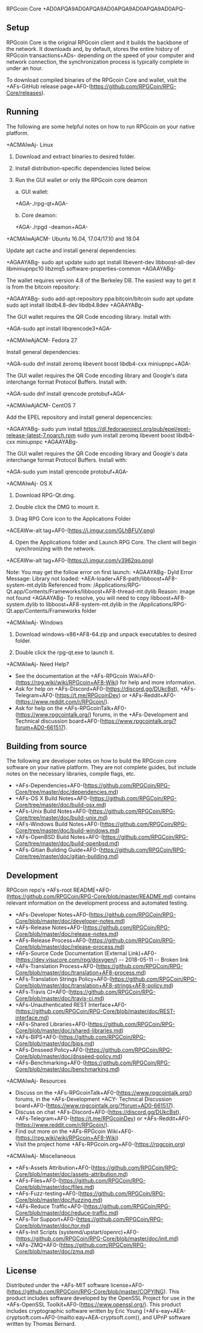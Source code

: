 RPGcoin Core
+AD0APQA9AD0APQA9AD0APQA9AD0APQA9AD0APQ-

Setup
---------------------
RPGcoin Core is the original RPGcoin client and it builds the backbone of the network. It downloads and, by default, stores the entire history of RPGcoin transactions+ADs- depending on the speed of your computer and network connection, the synchronization process is typically complete in under an hour.

To download compiled binaries of the RPGcoin Core and wallet, visit the +AFs-GitHub release page+AF0-(https://github.com/RPGCoin/RPG-Core/releases).

Running
---------------------
The following are some helpful notes on how to run RPGcoin on your native platform.

+ACMAIwAj- Linux

1) Download and extract binaries to desired folder.

2) Install distribution-specific dependencies listed below.

3) Run the GUI wallet or only the RPGcoin core deamon

   a. GUI wallet:
   
   +AGA-./rpg-qt+AGA-

   b. Core deamon:
   
   +AGA-./rpgd -deamon+AGA-

+ACMAIwAjACM- Ubuntu 16.04, 17.04/17.10 and 18.04

Update apt cache and install general dependencies:

+AGAAYABg-
sudo apt update
sudo apt install libevent-dev libboost-all-dev libminiupnpc10 libzmq5 software-properties-common
+AGAAYABg-

The wallet requires version 4.8 of the Berkeley DB. The easiest way to get it is from the bitcoin repository: 

+AGAAYABg-
sudo add-apt-repository ppa:bitcoin/bitcoin
sudo apt update
sudo apt install libdb4.8-dev libdb4.8dev
+AGAAYABg-

The GUI wallet requires the QR Code encoding library. Install with:

+AGA-sudo apt install libqrencode3+AGA-

+ACMAIwAjACM- Fedora 27

Install general dependencies:

+AGA-sudo dnf install zeromq libevent boost libdb4-cxx miniupnpc+AGA-

The GUI wallet requires the QR Code encoding library and Google's data interchange format Protocol Buffers. Install with:

+AGA-sudo dnf install qrencode protobuf+AGA-

+ACMAIwAjACM- CentOS 7

Add the EPEL repository and install general depencencies:

+AGAAYABg-
sudo yum install https://dl.fedoraproject.org/pub/epel/epel-release-latest-7.noarch.rpm
sudo yum install zeromq libevent boost libdb4-cxx miniupnpc
+AGAAYABg-

The GUI wallet requires the QR Code encoding library and Google's data interchange format Protocol Buffers. Install with:

+AGA-sudo yum install qrencode protobuf+AGA-

+ACMAIwAj- OS X

1) Download RPG-Qt.dmg.

2) Double click the DMG to mount it. 

3) Drag RPG Core icon to the Applications Folder

+ACEAWw-alt tag+AF0-(https://i.imgur.com/GLhBFUV.png)

4) Open the Applications folder and Launch RPG Core. The client will begin synchronizing with the network.

+ACEAWw-alt tag+AF0-(https://i.imgur.com/v3962qo.png)

Note: You may get the follow error on first launch:
+AGAAYABg-
Dyld Error Message:
  Library not loaded: +AEA-loader+AF8-path/libboost+AF8-system-mt.dylib
  Referenced from: /Applications/RPG-Qt.app/Contents/Frameworks/libboost+AF8-thread-mt.dylib
  Reason: image not found
+AGAAYABg-
To resolve, you will need to copy libboost+AF8-system.dylib to libboost+AF8-system-mt.dylib in the /Applications/RPG-Qt.app/Contents/Frameworks folder

+ACMAIwAj- Windows

1) Download windows-x86+AF8-64.zip and unpack executables to desired folder.

2) Double click the rpg-qt.exe to launch it.

+ACMAIwAj- Need Help?

- See the documentation at the +AFs-RPGcoin Wiki+AF0-(https://rpg.wiki/wiki/RPGcoin+AF8-Wiki)
for help and more information.
- Ask for help on +AFs-Discord+AF0-(https://discord.gg/DUkcBst), +AFs-Telegram+AF0-(https://t.me/RPGcoinDev) or +AFs-Reddit+AF0-(https://www.reddit.com/r/RPGcoin/).
- Ask for help on the +AFs-RPGcoinTalk+AF0-(https://www.rpgcointalk.org/) forums, in the +AFs-Development and Technical discussion board+AF0-(https://www.rpgcointalk.org/?forum+AD0-661517).

Building from source
---------------------
The following are developer notes on how to build the RPGcoin core software on your native platform. They are not complete guides, but include notes on the necessary libraries, compile flags, etc.

- +AFs-Dependencies+AF0-(https://github.com/RPGCoin/RPG-Core/tree/master/doc/dependencies.md)
- +AFs-OS X Build Notes+AF0-(https://github.com/RPGCoin/RPG-Core/tree/master/doc/build-osx.md)
- +AFs-Unix Build Notes+AF0-(https://github.com/RPGCoin/RPG-Core/tree/master/doc/build-unix.md)
- +AFs-Windows Build Notes+AF0-(https://github.com/RPGCoin/RPG-Core/tree/master/doc/build-windows.md)
- +AFs-OpenBSD Build Notes+AF0-(https://github.com/RPGCoin/RPG-Core/tree/master/doc/build-openbsd.md)
- +AFs-Gitian Building Guide+AF0-(https://github.com/RPGCoin/RPG-Core/tree/master/doc/gitian-building.md)

Development
---------------------
RPGcoin repo's +AFs-root README+AF0-(https://github.com/RPGCoin/RPG-Core/blob/master/README.md) contains relevant information on the development process and automated testing.

- +AFs-Developer Notes+AF0-(https://github.com/RPGCoin/RPG-Core/blob/master/doc/developer-notes.md)
- +AFs-Release Notes+AF0-(https://github.com/RPGCoin/RPG-Core/blob/master/doc/release-notes.md)
- +AFs-Release Process+AF0-(https://github.com/RPGCoin/RPG-Core/blob/master/doc/release-process.md)
- +AFs-Source Code Documentation (External Link)+AF0-(https://dev.visucore.com/rpg/doxygen/) -- 2018-05-11 -- Broken link
- +AFs-Translation Process+AF0-(https://github.com/RPGCoin/RPG-Core/blob/master/doc/translation+AF8-process.md)
- +AFs-Translation Strings Policy+AF0-(https://github.com/RPGCoin/RPG-Core/blob/master/doc/translation+AF8-strings+AF8-policy.md)
- +AFs-Travis CI+AF0-(https://github.com/RPGCoin/RPG-Core/blob/master/doc/travis-ci.md)
- +AFs-Unauthenticated REST Interface+AF0-(https://github.com/RPGCoin/RPG-Core/blob/master/doc/REST-interface.md)
- +AFs-Shared Libraries+AF0-(https://github.com/RPGCoin/RPG-Core/blob/master/doc/shared-libraries.md)
- +AFs-BIPS+AF0-(https://github.com/RPGCoin/RPG-Core/blob/master/doc/bips.md)
- +AFs-Dnsseed Policy+AF0-(https://github.com/RPGCoin/RPG-Core/blob/master/doc/dnsseed-policy.md)
- +AFs-Benchmarking+AF0-(https://github.com/RPGCoin/RPG-Core/blob/master/doc/benchmarking.md)

+ACMAIwAj- Resources
- Discuss on the +AFs-RPGcoinTalk+AF0-(https://www.rpgcointalk.org/) forums, in the +AFs-Development +ACY- Technical Discussion board+AF0-(https://www.rpgcointalk.org/?forum+AD0-661517).
- Discuss on chat +AFs-Discord+AF0-(https://discord.gg/DUkcBst), +AFs-Telegram+AF0-(https://t.me/RPGcoinDev) or +AFs-Reddit+AF0-(https://www.reddit.com/r/RPGcoin/).
- Find out more on the +AFs-RPGcoin Wiki+AF0-(https://rpg.wiki/wiki/RPGcoin+AF8-Wiki)
- Visit the project home +AFs-RPGcoin.org+AF0-(https://rpgcoin.org)

+ACMAIwAj- Miscellaneous
- +AFs-Assets Attribution+AF0-(https://github.com/RPGCoin/RPG-Core/blob/master/doc/assets-attribution.md)
- +AFs-Files+AF0-(https://github.com/RPGCoin/RPG-Core/blob/master/doc/files.md)
- +AFs-Fuzz-testing+AF0-(https://github.com/RPGCoin/RPG-Core/blob/master/doc/fuzzing.md)
- +AFs-Reduce Traffic+AF0-(https://github.com/RPGCoin/RPG-Core/blob/master/doc/reduce-traffic.md)
- +AFs-Tor Support+AF0-(https://github.com/RPGCoin/RPG-Core/blob/master/doc/tor.md)
- +AFs-Init Scripts (systemd/upstart/openrc)+AF0-(https://github.com/RPGCoin/RPG-Core/blob/master/doc/init.md)
- +AFs-ZMQ+AF0-(https://github.com/RPGCoin/RPG-Core/blob/master/doc/zmq.md)

License
---------------------
Distributed under the +AFs-MIT software license+AF0-(https://github.com/RPGCoin/RPG-Core/blob/master/COPYING).
This product includes software developed by the OpenSSL Project for use in the +AFs-OpenSSL Toolkit+AF0-(https://www.openssl.org/). This product includes
cryptographic software written by Eric Young (+AFs-eay+AEA-cryptsoft.com+AF0-(mailto:eay+AEA-cryptsoft.com)), and UPnP software written by Thomas Bernard.
